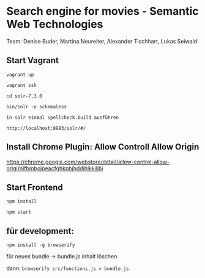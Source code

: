 # Search engine for movies - Semantic Web Technologies

Team: Denise Buder, Martina Neureiter, Alexander Tischhart, Lukas Seiwald

## Start Vagrant

```vagrant up```

```vagrant ssh```

```cd solr-7.3.0```

```bin/solr -e schemaless```

```in solr einmal spellcheck.build ausführen```

```http://localhost:8983/solr/#/ ```

## Install Chrome Plugin: Allow Controll Allow Origin

https://chrome.google.com/webstore/detail/allow-control-allow-origi/nlfbmbojpeacfghkpbjhddihlkkiljbi

## Start Frontend

```npm install```


```npm start```


## für development:
```npm install -g browserify```

für neues bundle ->
bundle.js inhalt löschen

dann: ```browserify src/functions.js > bundle.js```
